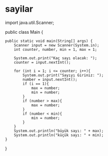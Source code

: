 # sayilar
import java.util.Scanner;

public class Main {

    public static void main(String[] args) {
        Scanner input = new Scanner(System.in);
        int counter, number, min = 1, max = 1;

        System.out.print("Kaç sayı olacak: ");
        counter = input.nextInt();

        for (int i = 1; i <= counter; i++){
            System.out.print("Sayıyı Giriniz: ");
            number = input.nextInt();
            if (i == 1){
                max = number;
                min = number;
            }
            if (number > max){
                max = number;
            }
            if (number < min){
                min = number;
            }
        }
        System.out.println("büyük sayı: " + max);
        System.out.println("küçük sayı: " + min);
    }
}
